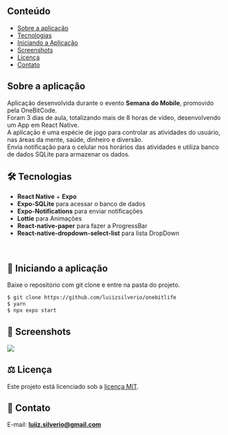 [](https://github.com/luiizsilverio/onebitlife/blob/main/src/assets/icons/logo3.png)


## Conteúdo
* [Sobre a aplicação](#sobre-a-aplicação)
* [Tecnologias](#hammer_and_wrench-tecnologias)
* [Iniciando a Aplicação](#car-Iniciando-a-aplicação)
* [Screenshots](#camera_flash-screenshots)
* [Licença](#balance_scale-licença)
* [Contato](#email-contato)

## Sobre a aplicação
Aplicação desenvolvida durante o evento __Semana do Mobile__, promovido pela OneBitCode.<br />
Foram 3 dias de aula, totalizando mais de 8 horas de vídeo, desenvolvendo um App em React Native.<br />
A aplicação é uma espécie de jogo para controlar as atividades do usuário, nas áreas da mente, saúde, dinheiro e diversão.<br />
Envia notificação para o celular nos horários das atividades e utiliza banco de dados SQLite para armazenar os dados.<br/>


## :hammer_and_wrench: Tecnologias
* __React Native__ + __Expo__
* __Expo-SQLite__ para acessar o banco de dados
* __Expo-Notifications__ para enviar notificações
* __Lottie__ para Animações
* __React-native-paper__ para fazer a ProgressBar
* __React-native-dropdown-select-list__ para lista DropDown
<br />

## :car: Iniciando a aplicação
Baixe o repositório com git clone e entre na pasta do projeto.<br/>
```bash
$ git clone https://github.com/luiizsilverio/onebitlife
$ yarn
$ npx expo start
```

## :camera_flash: Screenshots
![](https://github.com/luiizsilverio/onebitlife/tree/main/src/assets/onebitlife.gif)

## :balance_scale: Licença
Este projeto está licenciado sob a [licença MIT](LICENSE).

## :email: Contato

E-mail: [**luiiz.silverio@gmail.com**](mailto:luiiz.silverio@gmail.com)
